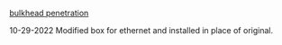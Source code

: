 
[bulkhead penetration](https://www.amazon.com/gp/product/B01MSWAFV1)

10-29-2022
Modified box for ethernet and installed in place of original.